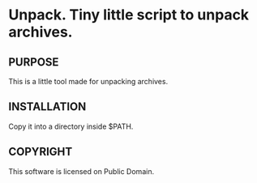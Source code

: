 Unpack. Tiny little script to unpack archives.
==============

PURPOSE
-------
This is a little tool made for unpacking archives.

INSTALLATION
------------
Copy it into a directory inside $PATH.

COPYRIGHT
---------
This software is licensed on Public Domain.

